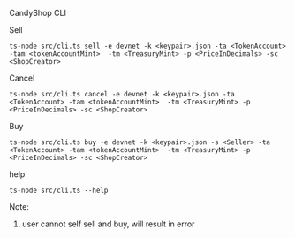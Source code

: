 CandyShop CLI

Sell

```
ts-node src/cli.ts sell -e devnet -k <keypair>.json -ta <TokenAccount> -tam <tokenAccountMint>  -tm <TreasuryMint> -p <PriceInDecimals> -sc <ShopCreator>
```

Cancel

```
ts-node src/cli.ts cancel -e devnet -k <keypair>.json -ta <TokenAccount> -tam <tokenAccountMint>  -tm <TreasuryMint> -p <PriceInDecimals> -sc <ShopCreator>
```

Buy

```
ts-node src/cli.ts buy -e devnet -k <keypair>.json -s <Seller> -ta <TokenAccount> -tam <tokenAccountMint>  -tm <TreasuryMint> -p <PriceInDecimals> -sc <ShopCreator>
```

help
```
ts-node src/cli.ts --help
```

Note:

1. user cannot self sell and buy, will result in error